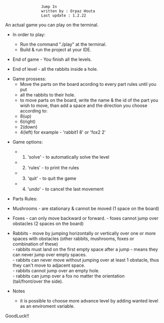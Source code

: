   					Jump In
  					written by : Orpaz Houta								 
  					Last update : 1.2.22									 
 
 An actual game you can play on the terminal.

* In order to play:
  - Run the command "./play" at the terminal.
  - Build & run the project at your IDE.

* End of game - You finish all the levels.
* End of level - all the rabbits inside a hole.                              

- Game prossess:
  - Move the parts on the board acording to every part rules until you put
  - all the rabbits to their hole.
  - to move parts on the board, write the name & the id of the part you
    wish to move, 
  than add a space and the direction you choose according to:
   -   8(up) 
   -   6(right) 
   -   2(down) 
   -   4(left)
   for example - 'rabbit1 8' or 'fox2 2'
 
 * Game options:
   - 1. 'solve' - to automatically solve the level
   - 2. 'rules' - to print the rules
   - 3. 'quit' - to quit the game
   - 4. 'undo' - to cancel the last movement
  
 * Parts Rules:                                                              
 * Mushrooms - are stationary & cannot be moved (1 space on the board)                    
 * Foxes - can only move backward or forward. 
         - foxes cannot jump over obstacles (2 spaces on the board)                                              
 * Rabbits - move by jumping horizontally or vertically over one or more     
            spaces with obstacles (other rabbits, mushrooms, foxes or       
            combination of these)                                           
          - rabbits must land on the first empty space after a jump - means 
            they can never jump over empty spaces.                          
          - rabbits can never move without jumping over at least 1 obstacle,
            thus they can't move to adjacent space.                         
          - rabbits cannot jump over an empty hole.                         
          - rabbits can jump over a fox no matter the orientation           
            (tail/front/over the side).
            
  * Notes
    - it is possible to choose more advance level by adding wanted level as an 
      enviroment variable.
            
  GoodLuck!!
